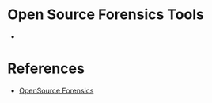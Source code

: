 # Open Source Forensics Tools #

  * 


# References #

  * [OpenSource Forensics](http://www.opensourceforensics.org/)